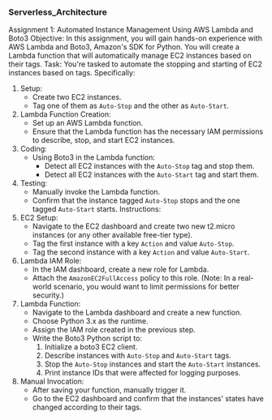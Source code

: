 ### Serverless_Architecture

Assignment 1: Automated Instance Management Using AWS Lambda and Boto3
Objective: In this assignment, you will gain hands-on experience with AWS Lambda and Boto3, Amazon's SDK for Python. You will create a Lambda function that will automatically manage EC2 instances based on their tags.
Task: You're tasked to automate the stopping and starting of EC2 instances based on tags. Specifically:
1. Setup:
   - Create two EC2 instances.
   - Tag one of them as `Auto-Stop` and the other as `Auto-Start`.
2. Lambda Function Creation:
   - Set up an AWS Lambda function.
   - Ensure that the Lambda function has the necessary IAM permissions to describe, stop, and start EC2 instances.
3. Coding:
   - Using Boto3 in the Lambda function:
     - Detect all EC2 instances with the `Auto-Stop` tag and stop them.
     - Detect all EC2 instances with the `Auto-Start` tag and start them.
4. Testing:
   - Manually invoke the Lambda function.
   - Confirm that the instance tagged `Auto-Stop` stops and the one tagged `Auto-Start` starts.
Instructions:
1. EC2 Setup:
   - Navigate to the EC2 dashboard and create two new t2.micro instances (or any other available free-tier type).
   - Tag the first instance with a key `Action` and value `Auto-Stop`.
   - Tag the second instance with a key `Action` and value `Auto-Start`.
2. Lambda IAM Role:
   - In the IAM dashboard, create a new role for Lambda.
   - Attach the `AmazonEC2FullAccess` policy to this role. (Note: In a real-world scenario, you would want to limit permissions for better security.)
3. Lambda Function:
   - Navigate to the Lambda dashboard and create a new function.
   - Choose Python 3.x as the runtime.
   - Assign the IAM role created in the previous step.
   - Write the Boto3 Python script to:
     1. Initialize a boto3 EC2 client.
     2. Describe instances with `Auto-Stop` and `Auto-Start` tags.
     3. Stop the `Auto-Stop` instances and start the `Auto-Start` instances.
     4. Print instance IDs that were affected for logging purposes.
4. Manual Invocation:
   - After saving your function, manually trigger it.
   - Go to the EC2 dashboard and confirm that the instances' states have changed according to their tags.


   